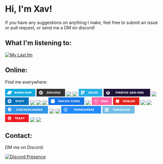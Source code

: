 <h1 align="left">Hi, I'm Xav!</h1>
If you have any suggestions on anything I make, feel free to submit an issue or pull request, or send me a DM on discord!

<h2 align="left">What I'm listening to:</h2>

[![My Last.fm](https://lastfm-recently-played.vercel.app/api?user=sq1000000)](https://www.last.fm/user/sq1000000)

<h2 align="left">Online:</h2>
<p align="left">Find me everywhere:</p>
<a href="https://bandcamp.com/sq1000000"><img src="https://raw.githubusercontent.com/sq1000000/sq1000000/main/assets/bandcamp.svg" height=25></a> <a href="https://www.discogs.com/user/sq1000000"><img src="https://raw.githubusercontent.com/sq1000000/sq1000000/main/assets/discogs.svg" height=25></a> <a href="https://discord.com/users/400104397683556354"><img src="https://img.shields.io/badge/Discord-5865F2?style=for-the-badge&logo=discord&logoColor=white" height=25></a> <a href="https://dribbble.com/sq1000000"><img src="https://img.shields.io/badge/Dribbble-EA4C89?style=for-the-badge&logo=dribbble&logoColor=white" height=25></a> <a href="https://www.facer.io/user/7S9E06WYeT"><img src="https://raw.githubusercontent.com/sq1000000/sq1000000/main/assets/facer.svg" height=25></a> <a href="https://addons.mozilla.org/en-US/firefox/user/17594082/"><img src="https://raw.githubusercontent.com/sq1000000/sq1000000/main/assets/firefox add-ons.svg" height=25></a> <a href="https://github.com/sq1000000"><img src="https://img.shields.io/badge/GitHub-100000?style=for-the-badge&logo=github&logoColor=white" height=25></a> <a href="https://www.ifixit.com/User/3457468/"><img src="https://raw.githubusercontent.com/sq1000000/sq1000000/main/assets/ifixit.svg" height=25></a> <a href="https://sq1000000.itch.io/"><img src="https://img.shields.io/badge/Itch.io-FA5C5C?style=for-the-badge&logo=XDA-Developers&logoColor=white" height=25></a> <a href="https://www.last.fm/user/sq1000000"><img src="https://img.shields.io/badge/last.fm-D51007?style=for-the-badge&logo=last.fm&logoColor=white" height=25></a> </a> <a href="https://www.linkedin.com/in/xavier-camden-348982243/"><img src="https://img.shields.io/badge/linkedin-%230077B5.svg?&style=for-the-badge&logo=linkedin&logoColor=white" height=25></a> <a href="https://macosicons.com/#/u/sq1000000"><img src="https://raw.githubusercontent.com/sq1000000/sq1000000/main/assets/macos icons.svg" height=25></a> <a href="https://community.oneplus.com/wap/user-main/1099448674251440233/index"><img src="https://img.shields.io/badge/OnePlusForums-%23EB0028.svg?style=for-the-badge&logo=OnePlus&logoColor=white" height=25></a> <a href="https://osu.ppy.sh/users/29274648"><img src="https://raw.githubusercontent.com/sq1000000/sq1000000/main/assets/osu!.svg" height=25></a> <a href="https://www.roblox.com/users/364649986/profile"><img src="https://raw.githubusercontent.com/sq1000000/sq1000000/main/assets/roblox.svg" height=25></a> <a href="https://www.soundcloud.com/sq1000000"><img src="https://img.shields.io/badge/SoundCloud-FF3300?style=for-the-badge&logo=soundcloud&logoColor=white" height=25></a> <a href="https://open.spotify.com/user/carg4j1r92w4gxh1k55c0tjvd"><img src="https://img.shields.io/badge/Spotify-1ED760?&style=for-the-badge&logo=spotify&logoColor=white" height=25></a> <a href="https://meta.stackexchange.com/users/1245829/xavier-camden"><img src="https://raw.githubusercontent.com/sq1000000/sq1000000/main/assets/stackexchange.svg" height=25></a> <a href="https://stackoverflow.com/users/12091601/xavier-camden"><img src="https://img.shields.io/badge/Stack_Overflow-FE7A16?style=for-the-badge&logo=stack-overflow&logoColor=white" height=25></a> <a href="https://steamcommunity.com/id/sq1000000"><img src="https://img.shields.io/badge/Steam-000000?style=for-the-badge&logo=steam&logoColor=white" height=25></a> <a href="https://www.thingiverse.com/sq1000000"><img src="https://raw.githubusercontent.com/sq1000000/sq1000000/main/assets/thingiverse.svg" height=25></a> <a href="https://www.tinkercad.com/users/8vflJSn7Jal"><img src="https://raw.githubusercontent.com/sq1000000/sq1000000/main/assets/tinkercad.svg" height=25></a> <a href="https://trakt.tv/users/sq1000000"><img src="https://raw.githubusercontent.com/sq1000000/sq1000000/main/assets/trakt.svg" height=25></a> <a href="https://www.twitch.tv/sq1000000"><img src="https://img.shields.io/badge/Twitch-%239146FF.svg?style=for-the-badge&logo=Twitch&logoColor=white" height=25></a> <a href="https://forum.xda-developers.com/m/xqcamden.9877962/"><img src="https://img.shields.io/badge/XDA--Developers-%23AC6E2F.svg?style=for-the-badge&logo=XDA-Developers&logoColor=white" height=25></a>

<h2 align="left">Contact:</h2>
<p align="left">DM me on Discord:</p>

[![Discord Presence](https://lanyard.cnrad.dev/api/400104397683556354)](https://discord.com/users/400104397683556354)
